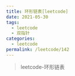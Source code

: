 ```yaml
---
title: 环形链表[leetcode]
date: 2021-05-30
tags:
  - leetcode
  - 双指针
categories:
  - leetcode
permalink: /leetcode/142
---
```


> leetcode-环形链表
